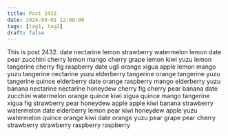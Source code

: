 ```yaml
---
title: Post 2432
date: 2024-09-01 12:00:00
tags: [tag1, tag2]
draft: false
---
```

This is post 2432.
date
nectarine
lemon
strawberry
watermelon
lemon
date
pear
zucchini
cherry
lemon
mango
cherry
grape
lemon
kiwi
yuzu
lemon
tangerine
cherry
fig
raspberry
date
ugli
orange
xigua
apple
lemon
mango
yuzu
tangerine
nectarine
yuzu
elderberry
tangerine
orange
tangerine
yuzu
tangerine
quince
elderberry
date
orange
raspberry
mango
elderberry
yuzu
banana
nectarine
nectarine
honeydew
cherry
fig
cherry
pear
banana
date
zucchini
watermelon
orange
quince
kiwi
xigua
quince
mango
tangerine
xigua
fig
strawberry
pear
honeydew
apple
apple
kiwi
banana
strawberry
watermelon
date
elderberry
lemon
pear
kiwi
honeydew
apple
yuzu
watermelon
quince
orange
kiwi
date
orange
yuzu
pear
grape
pear
cherry
strawberry
strawberry
raspberry
raspberry
